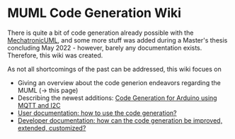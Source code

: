 # MUML Code Generation Wiki

There is quite a bit of code generation already possible with the [MechatronicUML](http://www.mechatronicuml.org/de/index.html), and some more stuff was added during a Master's thesis concluding May 2022 - however, barely any documentation exists. Therefore, this wiki was created.

As not all shortcomings of the past can be addressed, this wiki focues on
* Giving an overview about the code generion endeavors regarding the MUML (-> this page)
* Describing the newest additions: [Code Generation for Arduino using MQTT and I2C](arduino-code-gen/main.md)
* [User documentation: how to use the code generation?](user-documentation/main.md)
* [Developer documentation: how can the code generation be improved, extended, customized?](dev-documentation/main.md)